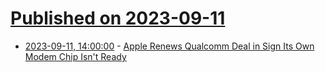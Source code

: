 # [Published on 2023-09-11](index.md)

* [2023-09-11, 14:00:00](https://apple.slashdot.org/story/23/09/11/1356212/apple-renews-qualcomm-deal-in-sign-its-own-modem-chip-isnt-ready?utm_source=rss1.0mainlinkanon&utm_medium=feed) - [Apple Renews Qualcomm Deal in Sign Its Own Modem Chip Isn't Ready](https://apple.slashdot.org/story/23/09/11/1356212/apple-renews-qualcomm-deal-in-sign-its-own-modem-chip-isnt-ready?utm_source=rss1.0mainlinkanon&utm_medium=feed)
